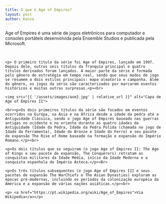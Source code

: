 ```yaml
---
title: O que é Age of Empires?
layout: post
author: Kenzo
---
```

<article>
    <p> Age of Empires é uma série de jogos eletrônicos para computador e consoles portáteis desenvolvida pela Ensemble Studios e publicada pela Microsoft. <p><br>

    <p> O primeiro título da série foi Age of Empires, lançado em 1997. Depois dele, outros seis títulos da franquia principal e quatro títulos derivados foram lançados. A maior parte da série é formada pelo gênero de estratégia em tempo real, sendo que seus modos de jogo se resumem a dois estilos principais: mapa aleatório e campanha. Além do gênero, os jogos da série são caracterizados por marcarem eventos históricos e muitas outras surpresas.<p><br>

    <img src="{{ '/assets/images/aoe2.jpg' | relative_url }}" alt="Capa de Age of Empires II">

    <br><p>Os dois primeiros títulos da série são focados em eventos ocorridos na Europa, na Ásia e na África desde a idade da pedra até a Antiguidade Clássica, sendo o jogo Age of Empires baseado nas guerras antigas no ocidente e no oriente durante as quatro idades da Antiguidade (Idade da Pedra, Idade da Pedra Polida (chamada no jogo de Idade da Ferramenta), Idade do Bronze e Idade do Ferro) e seu pacote de expansão The Rise of Rome baseado na formação e expansão do Império Romano.</p><br>

    <p>Os dois títulos que se seguiram (o jogo Age of Empires II: The Age of Kings e seu pacote de expansão, The Conquerors) retratam as conquistas militares da Idade Média, início da Idade Moderna e a conquista espanhola do Império Asteca.</p><Br>

    <p>Os três títulos subsequentes (o jogo Age of Empires III e seus pacotes de expansão The WarChiefs e The Asian Dynasties) exploram as épocas pré-modernas, incluindo os períodos da colonização européia da América e a expansão de várias nações asiáticas.</p><br>

    <p> <a href="https://pt.wikipedia.org/wiki/Age_of_Empires">Via Wikipedia</a></p> 